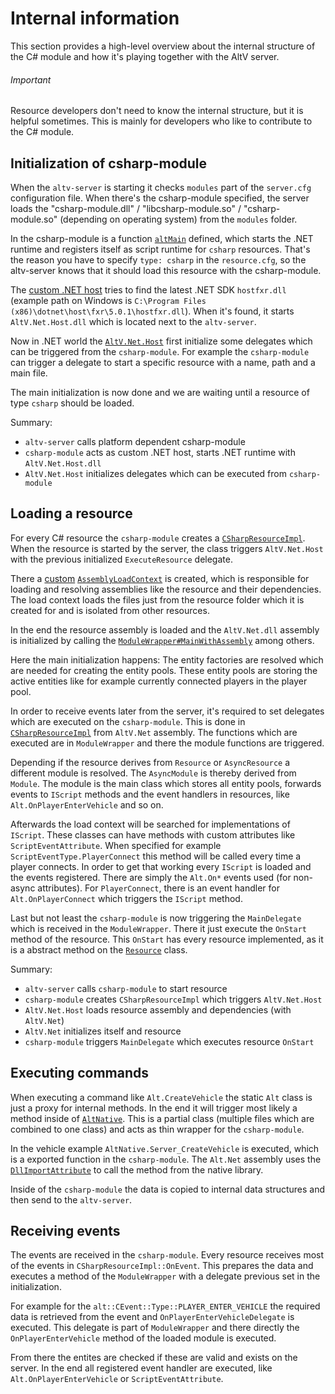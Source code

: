 # Internal information

This section provides a high-level overview about the internal structure of the C# module and how it's playing together with the AltV server.

<div class="WARNING">
  <h6>Important</h6>
  <p>Resource developers don't need to know the internal structure, but it is helpful sometimes. This is mainly for developers who like to contribute to the C# module.</p>
</div>

## Initialization of csharp-module

When the `altv-server` is starting it checks `modules` part of the `server.cfg` configuration file. When there's the csharp-module specified, the server loads the "csharp-module.dll" / "libcsharp-module.so" / "csharp-module.so" (depending on operating system) from the `modules` folder.

In the csharp-module is a function [`altMain`](https://github.com/altmp/coreclr-module-runtime/blob/dev/c-api/altv.cpp) defined, which starts the .NET runtime and registers itself as script runtime for `csharp` resources. That's the reason you have to specify `type: csharp` in the `resource.cfg`, so the altv-server knows that it should load this resource with the csharp-module.

The [custom .NET host](https://github.com/altmp/coreclr-module-runtime/blob/dev/client/src/coreclr/CoreClr.cpp) tries to find the latest .NET SDK `hostfxr.dll` (example path on Windows is `C:\Program Files (x86)\dotnet\host\fxr\5.0.1\hostfxr.dll`). When it's found, it starts `AltV.Net.Host.dll` which is located next to the `altv-server`.

Now in .NET world the [`AltV.Net.Host`](https://github.com/FabianTerhorst/coreclr-module/tree/dev/api/AltV.Net.Host) first initialize some delegates which can be triggered from the `csharp-module`. For example the `csharp-module` can trigger a delegate to start a specific resource with a name, path and a main file.

The main initialization is now done and we are waiting until a resource of type `csharp` should be loaded.

Summary:

* `altv-server` calls platform dependent csharp-module
* `csharp-module` acts as custom .NET host, starts .NET runtime with `AltV.Net.Host.dll`
* `AltV.Net.Host` initializes delegates which can be executed from `csharp-module`

## Loading a resource

For every C# resource the `csharp-module` creates a [`CSharpResourceImpl`](https://github.com/altmp/coreclr-module-runtime/blob/dev/client/src/runtime/CSharpResourceImpl.cpp). When the resource is started by the server, the class triggers `AltV.Net.Host` with the previous initialized `ExecuteResource` delegate.

There a [custom](https://github.com/FabianTerhorst/coreclr-module/blob/dev/api/AltV.Net.Host/ResourceAssemblyLoadContext.cs) [`AssemblyLoadContext`](https://docs.microsoft.com/en-us/dotnet/api/system.runtime.loader.assemblyloadcontext) is created, which is responsible for loading and resolving assemblies like the resource and their dependencies. The load context loads the files just from the resource folder which it is created for and is isolated from other resources.

In the end the resource assembly is loaded and the `AltV.Net.dll` assembly is initialized by calling the [`ModuleWrapper#MainWithAssembly`](https://github.com/FabianTerhorst/coreclr-module/blob/dev/api/AltV.Net/ModuleWrapper.cs) among others. 

Here the main initialization happens: The entity factories are resolved which are needed for creating the entity pools. These entity pools are storing the active entities like for example currently connected players in the player pool.

In order to receive events later from the server, it's required to set delegates which are executed on the `csharp-module`. This is done in [`CSharpResourceImpl`](https://github.com/FabianTerhorst/coreclr-module/blob/dev/api/AltV.Net/CSharpResourceImpl.cs) from `AltV.Net` assembly. The functions which are executed are in `ModuleWrapper` and there the module functions are triggered.

Depending if the resource derives from `Resource` or `AsyncResource` a different module is resolved. The `AsyncModule` is thereby derived from `Module`. The module is the main class which stores all entity pools, forwards events to `IScript` methods and the event handlers in resources, like `Alt.OnPlayerEnterVehicle` and so on.

Afterwards the load context will be searched for implementations of `IScript`. These classes can have methods with custom attributes like `ScriptEventAttribute`. When specified for example `ScriptEventType.PlayerConnect` this method will be called every time a player connects. In order to get that working every `IScript` is loaded and the events registered. There are simply the `Alt.On*` events used (for non-async attributes). For `PlayerConnect`, there is an event handler for `Alt.OnPlayerConnect` which triggers the `IScript` method.

Last but not least the `csharp-module` is now triggering the `MainDelegate` which is received in the `ModuleWrapper`. There it just execute the `OnStart` method of the resource. This `OnStart` has every resource implemented, as it is a abstract method on the [`Resource`](https://github.com/FabianTerhorst/coreclr-module/blob/dev/api/AltV.Net/Resource.cs) class.

Summary:

* `altv-server` calls `csharp-module` to start resource
* `csharp-module` creates `CSharpResourceImpl` which triggers `AltV.Net.Host`
* `AltV.Net.Host` loads resource assembly and dependencies (with `AltV.Net`)
* `AltV.Net` initializes itself and resource
* `csharp-module` triggers `MainDelegate` which executes resource `OnStart`

## Executing commands

When executing a command like `Alt.CreateVehicle` the static `Alt` class is just a proxy for internal methods. In the end it will trigger most likely a method inside of [`AltNative`](https://github.com/FabianTerhorst/coreclr-module/tree/dev/api/AltV.Net.CApi/Native). This is a partial class (multiple files which are combined to one class) and acts as thin wrapper for the `csharp-module`.

In the vehicle example `AltNative.Server_CreateVehicle` is executed, which is a exported function in the `csharp-module`. The `Alt.Net` assembly uses the [`DllImportAttribute`](https://docs.microsoft.com/en-us/dotnet/api/system.runtime.interopservices.dllimportattribute) to call the method from the native library.

Inside of the `csharp-module` the data is copied to internal data structures and then send to the `altv-server`.

## Receiving events

The events are received in the `csharp-module`. Every resource receives most of the events in `CSharpResourceImpl::OnEvent`. This prepares the data and executes a method of the `ModuleWrapper` with a delegate previous set in the initialization.

For example for the `alt::CEvent::Type::PLAYER_ENTER_VEHICLE` the required data is retrieved from the event and `OnPlayerEnterVehicleDelegate` is executed. This delegate is part of `ModuleWrapper` and there directly the `OnPlayerEnterVehicle` method of the loaded module is executed.

From there the entites are checked if these are valid and exists on the server. In the end all registered event handler are executed, like `Alt.OnPlayerEnterVehicle` or `ScriptEventAttribute`.